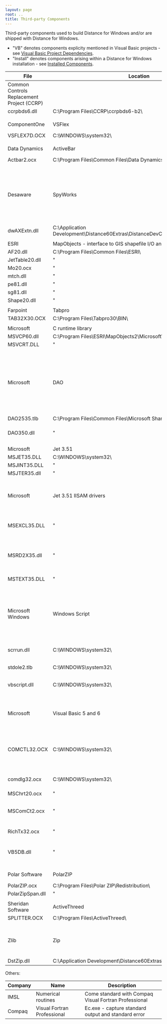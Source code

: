 ```yaml
---
layout: page
root: ..
title: Third-party Components
---
```


Third-party components used to build Distance for Windows and/or are shipped with Distance for Windows.

* "VB" denotes components explicity mentioned in Visual Basic projects - see [Visual Basic Project Dependencies](./VisualBasicProjectDependencies.md).
* "Install" denotes components arising within a Distance for Windows installation - see [Installed Components](./InstalledComponents.md).

| File | Location | Description | VB | Install |
| ---- | -------- | ----------- |----| ------- |
| Common Controls Replacement Project (CCRP) | | Fancy folder browser dialog | | |
| ccrpbds6.dll | C:\Program Files\CCRP\ccrpbds6-b2\ | | Y | Y |
| | | | | |
| ComponentOne | VSFlex | Spreadsheet functionality | | |
| VSFLEX7D.OCX | C:\WINDOWS\system32\ | | Y | Y |
| | | | | |
| Data Dynamics | ActiveBar | Toolbar functionality | | |
| Actbar2.ocx | C:\Program Files\Common Files\Data Dynamics\ActiveBar2\ | | Y | Y |
| | | | | |
| Desaware | SpyWorks | Low-level functions for process manipulation. Allows some of the power of C++ to be implemented in VB. | | |
| dwAXExtn.dll | C:\Application Development\Distance60Extras\DistanceDevCD\SpyWorks63\System32\ | | Y | Y |
| | | | | |
| ESRI | MapObjects - interface to GIS shapefile I/O and manipulation | | | |
| AF20.dll | C:\Program Files\Common Files\ESRI\ | | | Y |
| JetTable20.dll | " | | | Y |
| Mo20.ocx | " | | Y | Y |
| mtch.dll | " | | | Y |
| pe81.dll | " | | | Y |
| sg81.dll | " | | | Y |
| Shape20.dll | " | | | Y |
| | | | | |
| Farpoint | Tabpro | Tabs | | |
| TAB32X30.OCX | C:\Program Files\Tabpro30\BIN\ | |Y | Y |
| | | | | |
| Microsoft | C runtime library | | | |
| MSVCP60.dll | C:\Program Files\ESRI\MapObjects2\Microsoft\ | | | Y |
| MSVCRT.DLL | " |  | | Y |
| | | | | | 
| Microsoft | DAO | Data access objects Powers database engine and provides in-code access to Microsoft Jet databases | | |
| DAO2535.tlb | C:\Program Files\Common Files\Microsoft Shared\DAO\ | | | Y |
| DAO350.dll | " | DAO 3.51 Object Library | Y | Y |
| | | | | |
| Microsoft | Jet 3.51 | Database | | |
| MSJET35.DLL | C:\WINDOWS\system32\ | | | Y |
| MSJINT35.DLL | " | | | Y |
| MSJTER35.dll | " | Errors | | Y |
| | | | | |
| Microsoft | Jet 3.51 IISAM drivers | Installable Indexed Sequential Access Method | | |
| MSEXCL35.DLL | " | Microsoft Excel 3.0-8.0 spreadsheets | | Y |
| MSRD2X35.dll | " | Native Microsoft Access 97 and earlier databases | | Y |
| MSTEXT35.DLL | " | Tabular text files | | Y |
| | | | | |
| Microsoft Windows | Windows Script | Utilities e.g. regular expression searching, easy Windows file system manipulation |
| scrrun.dll | C:\WINDOWS\system32\ | Windows Scripting Runtime | Y | |
| stdole2.tlb | C:\WINDOWS\system32\ | Standard OLE types | Y | |
| vbscript.dll | C:\WINDOWS\system32\ | VBScript Regular Expressions | Y | |
| | | | |
| Microsoft | Visual Basic 5 and 6 |  Chart, Rich Text Box, Windows Common Controls etc | | Y |
| COMCTL32.OCX | C:\WINDOWS\system32\ | Windows Common Controls ActiveX Control Module | Y | Y |
| comdlg32.ocx | C:\WINDOWS\system32\ | Windows Common Dialog | Y | |
| MSChrt20.ocx | " | Chart | Y | Y |
| MSComCt2.ocx | " | Common Controls 2 ActiveX Control | Y | Y |
| RichTx32.ocx | " | Rich Text OLE Control | Y | Y |
| VB5DB.dll | " | Visual Basic ICursor interface library | | Y |
| | | | | |
| Polar Software | PolarZIP | Compression functions | | Y |
| PolarZIP.ocx | C:\Program Files\Polar ZIP\Redistribution\ | | Y | Y |
| PolarZipSpan.dll | " | | | Y |
| | | | | |
| Sheridan Software | ActiveThreed | Split-window functionality | | |
| SPLITTER.OCX | C:\Program Files\ActiveThreed\ | | Y | Y |
| | | | | |
| Zlib | Zip | Compression functions - for legacy purposes only | | |
| DstZip.dll | C:\Application Development\Distance60Extras\DistanceDevCD\Zlib\ | | | Y |

Others:

| Company | Name | Description |
| ------- | ---- | ----------- |
| IMSL | Numerical routines | Come standard with Compaq Visual Fortran Professional |
| Compaq | Visual Fortran Professional | Ec.exe - capture standard output and standard error |

